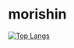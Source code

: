 # morishin

[![Top Langs](https://github-readme-stats.vercel.app/api/top-langs/?username=m34github
)](https://github.com/anuraghazra/github-readme-stats)
